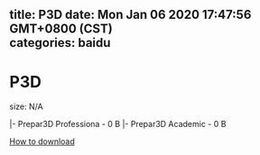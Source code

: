 
title: P3D
date: Mon Jan 06 2020 17:47:56 GMT+0800 (CST)    
categories: baidu
---

# P3D
size: N/A
 
 
|- Prepar3D Professiona - 0 B
|- Prepar3D Academic - 0 B

[How to download](https://bpcam.bemobtrk.com/go/2ceec3aa-1ca2-46d6-b9ff-aaa5c184517c?jno=1359)